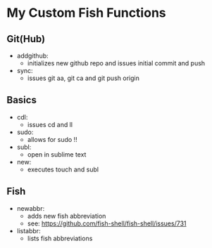 # My Custom Fish Functions

## Git(Hub)
- addgithub: 
    - initializes new github repo and issues initial commit and push
- sync:
    - issues git aa, git ca and git push origin

## Basics
- cdl:
    - issues cd and ll
- sudo:
    - allows for sudo !!
- subl:
    - open in sublime text
- new:
    - executes touch and subl

## Fish
- newabbr:
    - adds new fish abbreviation 
    - see: https://github.com/fish-shell/fish-shell/issues/731
- listabbr:
    - lists fish abbreviations
